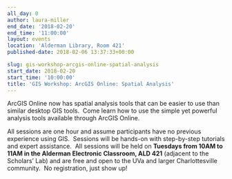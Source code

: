 ```yaml
---
all_day: 0
author: laura-miller
end_date: '2018-02-20'
end_time: '11:00:00'
layout: events
location: 'Alderman Library, Room 421'
published-date: 2018-02-06 13:37:33+00:00

slug: gis-workshop-arcgis-online-spatial-analysis
start_date: 2018-02-20
start_time: '10:00:00'
title: 'GIS Workshop: ArcGIS Online: Spatial Analysis'
---
```


ArcGIS Online now has spatial analysis tools that can be easier to use than similar desktop GIS tools.  Come learn how to use the simple yet powerful analysis tools available through ArcGIS Online.

All sessions are one hour and assume participants have no previous experience using GIS.  Sessions will be hands-on with step-by-step tutorials and expert assistance.  All sessions will be held on **Tuesdays from 10AM to 11AM in the Alderman Electronic Classroom, ALD 421** (adjacent to the Scholars’ Lab) and are free and open to the UVa and larger Charlottesville community.  No registration, just show up!

